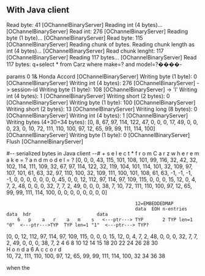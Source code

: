 
## With Java client

Read byte: 41 [OChannelBinaryServer]
Reading int (4 bytes)... [OChannelBinaryServer]
Read int: 276 [OChannelBinaryServer]
Reading byte (1 byte)... [OChannelBinaryServer]
Read byte: 115 [OChannelBinaryServer]
Reading chunk of bytes. Reading chunk length as int (4 bytes)... [OChannelBinaryServer]
Read chunk lenght: 117 [OChannelBinaryServer]
Reading 117 bytes... [OChannelBinaryServer]
Read 117 bytes: q+select * from Carz where make=? and model=?����-

params
      0 1&
Honda
     Accord [OChannelBinaryServer]
Writing byte (1 byte): 0 [OChannelBinaryServer]
Writing int (4 bytes): 276 [OChannelBinaryServer] -> session-id
Writing byte (1 byte): 108 [OChannelBinaryServer] -> 'l'
Writing int (4 bytes): 1 [OChannelBinaryServer]
Writing short (2 bytes): 0 [OChannelBinaryServer]
Writing byte (1 byte): 100 [OChannelBinaryServer]
Writing short (2 bytes): 13 [OChannelBinaryServer]
Writing long (8 bytes): 0 [OChannelBinaryServer]
Writing int (4 bytes): 1 [OChannelBinaryServer]
Writing bytes (4+30=34 bytes): [0, 8, 67, 97, 114, 122, 47, 0, 0, 0, 17, 49, 0, 0, 0, 23, 0, 10, 72, 111, 110, 100, 97, 12, 65, 99, 99, 111, 114, 100] [OChannelBinaryServer]
Writing byte (1 byte): 0 [OChannelBinaryServer]
Flush [OChannelBinaryServer]



#-- serialized bytes in Java client --#
           + s e l e c t   *   f r o m   C a r z   w h e r e   m a k e = ?   a n d   m o d e l = ?
[0, 0, 0, 43, 115, 101, 108, 101, 99, 116, 32, 42, 32, 102, 114, 111, 109, 32, 67, 97, 114, 122, 32, 119, 104, 101, 114, 101, 32, 109, 97, 107, 101, 61, 63, 32, 97, 110, 100, 32, 109, 111, 100, 101, 108, 61, 63, -1, -1, -1, -1, 0, 0, 0, 0, 0, 0, 0, 45, 
0, 0, 12, 112, 97, 114, 97, 109, 115, 0, 0, 0, 15, 12, 0, 4, 7, 2, 48, 0, 0, 0, 32, 7, 7, 2, 49, 0, 0, 0, 38, 7, 10, 72, 111, 110, 100, 97, 12, 65, 99, 99, 111, 114, 100, 0, 0, 0, 0, 0, 0, 0, 0]

                                                   12=EMBEDDEDMAP
                                                   data  EOH n-entries                   data  hdr                        data
        6   p    a   r    a   m    s   <---ptr---> TYP       2 TYP len=1  "0"  <---ptr--->TYP  TYP len=1 "1"  <---ptr---> TYP?
[0, 0, 12, 112, 97, 114, 97, 109, 115, 0, 0, 0, 15, 12,  0,  4, 7,     2, 48, 0, 0, 0, 32, 7,  7,     2,  49, 0, 0, 0, 38, 7, 
        2        4        6         8    10     12       14 15            18    20     22    24         26    28     30  
     H   o    n    d    a   6   A   c   c   o    r    d  
10, 72, 111, 110, 100, 97, 12, 65, 99, 99, 111, 114, 100,
32       34        36      38

when the 
